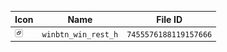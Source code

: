 | Icon | Name | File ID |
| ---  | ---  | ---     |
| ![](winbtn_win_rest_h.png) | `winbtn_win_rest_h` | `7455576188119157666` |
